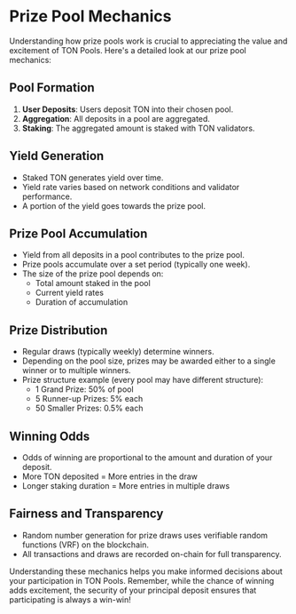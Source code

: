 # Prize Pool Mechanics

Understanding how prize pools work is crucial to appreciating the value and excitement of TON Pools. Here's a detailed look at our prize pool mechanics:

## Pool Formation

1. **User Deposits**: Users deposit TON into their chosen pool.
2. **Aggregation**: All deposits in a pool are aggregated.
3. **Staking**: The aggregated amount is staked with TON validators.

## Yield Generation

* Staked TON generates yield over time.
* Yield rate varies based on network conditions and validator performance.
* A portion of the yield goes towards the prize pool.

## Prize Pool Accumulation

* Yield from all deposits in a pool contributes to the prize pool.
* Prize pools accumulate over a set period (typically one week).
* The size of the prize pool depends on:
  * Total amount staked in the pool
  * Current yield rates
  * Duration of accumulation

## Prize Distribution

* Regular draws (typically weekly) determine winners.
* Depending on the pool size, prizes may be awarded either to a single winner or to multiple winners.
* Prize structure example (every pool may have different structure):
  * 1 Grand Prize: 50% of pool
  * 5 Runner-up Prizes: 5% each
  * 50 Smaller Prizes: 0.5% each

## Winning Odds

* Odds of winning are proportional to the amount and duration of your deposit.
* More TON deposited = More entries in the draw
* Longer staking duration = More entries in multiple draws

## Fairness and Transparency

* Random number generation for prize draws uses verifiable random functions (VRF) on the blockchain.
* All transactions and draws are recorded on-chain for full transparency.

Understanding these mechanics helps you make informed decisions about your participation in TON Pools. Remember, while the chance of winning adds excitement, the security of your principal deposit ensures that participating is always a win-win!
